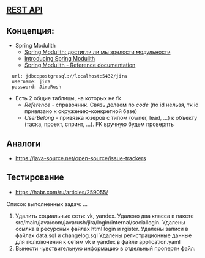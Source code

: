 ## [REST API](http://localhost:8080/doc)

## Концепция:

- Spring Modulith
    - [Spring Modulith: достигли ли мы зрелости модульности](https://habr.com/ru/post/701984/)
    - [Introducing Spring Modulith](https://spring.io/blog/2022/10/21/introducing-spring-modulith)
    - [Spring Modulith - Reference documentation](https://docs.spring.io/spring-modulith/docs/current-SNAPSHOT/reference/html/)

```
  url: jdbc:postgresql://localhost:5432/jira
  username: jira
  password: JiraRush
```

- Есть 2 общие таблицы, на которых не fk
    - _Reference_ - справочник. Связь делаем по _code_ (по id нельзя, тк id привязано к окружению-конкретной базе)
    - _UserBelong_ - привязка юзеров с типом (owner, lead, ...) к объекту (таска, проект, спринт, ...). FK вручную будем
      проверять

## Аналоги

- https://java-source.net/open-source/issue-trackers

## Тестирование

- https://habr.com/ru/articles/259055/

Список выполненных задач:
...
1. Удалить социальные сети: vk, yandex. 
    Удалено два класса в пакете src/main/java/com/javarush/jira/login/internal/sociallogin. 
    Удалены ссылка в ресурсных файлах html login и rgister.
    Удалены записи в файлах data.sql и changelog.sql
    Удалены регистрационные данные для полключения к сетям vk и yandex в файле application.yaml
2. Вынести чувствительную информацию в отдельный проперти файл: 
    